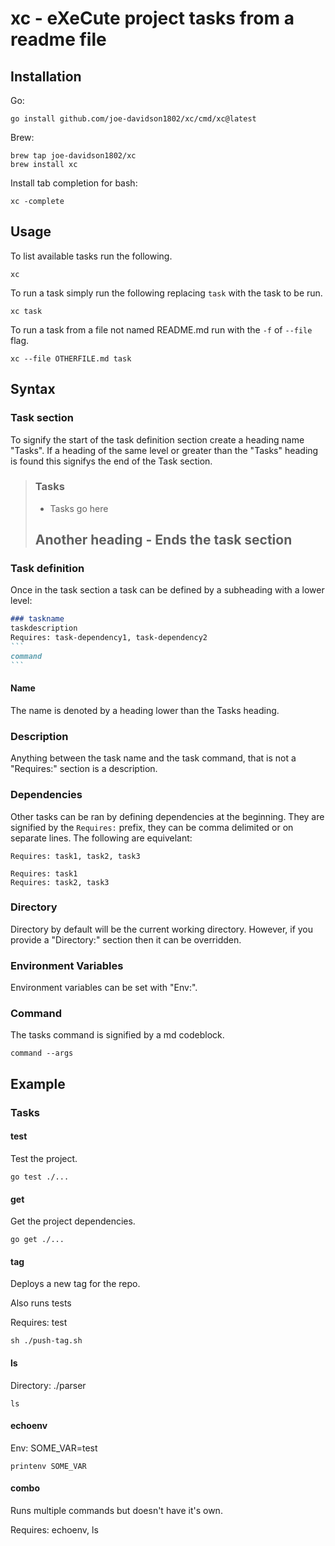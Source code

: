 # xc - eXeCute project tasks from a readme file

## Installation

Go:
```
go install github.com/joe-davidson1802/xc/cmd/xc@latest
```

Brew:
```
brew tap joe-davidson1802/xc
brew install xc
```

Install tab completion for bash:

```
xc -complete
```

## Usage

To list available tasks run the following.

```
xc 
```

To run a task simply run the following replacing `task` with the task to be run.

```
xc task
```

To run a task from a file not named README.md run with the `-f` of `--file` flag.

```
xc --file OTHERFILE.md task
```

## Syntax

### Task section

To signify the start of the task definition section create a heading name "Tasks".
If a heading of the same level or greater than the "Tasks" heading is found this signifys the end of the Task section.

> ### Tasks
> - Tasks go here
> ## Another heading - Ends the task section

### Task definition

Once in the task section a task can be defined by a subheading with a lower level:

```` md
### taskname
taskdescription
Requires: task-dependency1, task-dependency2
```
command
```
````

#### Name

The name is denoted by a heading lower than the Tasks heading.

### Description

Anything between the task name and the task command, that is not a "Requires:" section is a description.

### Dependencies

Other tasks can be ran by defining dependencies at the beginning.
They are signified by the `Requires:` prefix, they can be comma delimited or on separate lines.
The following are equivelant:

```
Requires: task1, task2, task3
```
```
Requires: task1
Requires: task2, task3
```

### Directory

Directory by default will be the current working directory. However, if you provide a "Directory:" section then it can be overridden.

### Environment Variables

Environment variables can be set with "Env:".

### Command

The tasks command is signified by a md codeblock.

```
command --args
```

## Example

### Tasks

#### test

Test the project.

```
go test ./...
```

#### get
Get the project dependencies.

```
go get ./...
```

#### tag
Deploys a new tag for the repo.

Also runs tests

Requires: test
```
sh ./push-tag.sh
```

#### ls

Directory: ./parser
```
ls
```

#### echoenv

Env: SOME_VAR=test

```
printenv SOME_VAR
```

#### combo

Runs multiple commands but doesn't have it's own.

Requires: echoenv, ls

